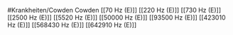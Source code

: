 #Krankheiten/Cowden
Cowden
[[70 Hz (E)]]
[[220 Hz (E)]]
[[730 Hz (E)]]
[[2500 Hz (E)]]
[[5520 Hz (E)]]
[[50000 Hz (E)]]
[[93500 Hz (E)]]
[[423010 Hz (E)]]
[[568430 Hz (E)]]
[[642910 Hz (E)]]